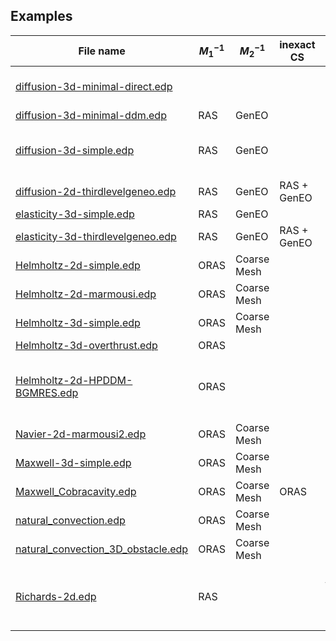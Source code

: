 ## Examples

| File name                                                                                                                                        | $M^{-1}_1$ | $M^{-1}_2$  | inexact CS  | comments                                           |
| ------------------------------------------------------------------------------------------------------------------------------------------------ | ---------- | ----------- | ----------- | -------------------------------------------------- |
| [diffusion-3d-minimal-direct.edp](https://github.com/FreeFem/FreeFem-sources/blob/develop/examples%2B%2B-ffddm/diffusion-3d-minimal-direct.edp)       |          |             |             | direct solver <br> MUMPS                           |
| [diffusion-3d-minimal-ddm.edp](https://github.com/FreeFem/FreeFem-sources/blob/develop/examples%2B%2B-ffddm/diffusion-3d-minimal-ddm.edp)             | RAS        | GenEO       |             |                                                    |
| [diffusion-3d-simple.edp](https://github.com/FreeFem/FreeFem-sources/blob/develop/examples%2B%2B-ffddm/diffusion-3d-simple.edp)                       | RAS        | GenEO       |             | comparison with <br> direct solver                 |
| [diffusion-2d-thirdlevelgeneo.edp](https://github.com/FreeFem/FreeFem-sources/blob/develop/examples%2B%2B-ffddm/diffusion-2d-thirdlevelgeneo.edp)     | RAS        | GenEO       | RAS + GenEO |                                                    |
| [elasticity-3d-simple.edp](https://github.com/FreeFem/FreeFem-sources/blob/develop/examples%2B%2B-ffddm/elasticity-3d-simple.edp)                     | RAS        | GenEO       |             |                                                    |
| [elasticity-3d-thirdlevelgeneo.edp](https://github.com/FreeFem/FreeFem-sources/blob/develop/examples%2B%2B-ffddm/elasticity-3d-thirdlevelgeneo.edp)   | RAS        | GenEO       | RAS + GenEO |                                                    |
| [Helmholtz-2d-simple.edp](https://github.com/FreeFem/FreeFem-sources/blob/develop/examples%2B%2B-ffddm/Helmholtz-2d-simple.edp)                       | ORAS       | Coarse Mesh |             |                                                    |
| [Helmholtz-2d-marmousi.edp](https://github.com/FreeFem/FreeFem-sources/blob/develop/examples%2B%2B-ffddm/Helmholtz-2d-marmousi.edp)                   | ORAS       | Coarse Mesh |             |                                                    |
| [Helmholtz-3d-simple.edp](https://github.com/FreeFem/FreeFem-sources/blob/develop/examples%2B%2B-ffddm/Helmholtz-3d-simple.edp)                       | ORAS       | Coarse Mesh |             |                                                    |
| [Helmholtz-3d-overthrust.edp](https://github.com/FreeFem/FreeFem-sources/blob/develop/examples%2B%2B-ffddm/Helmholtz-3d-overthrust.edp)               | ORAS       |             |             |                                                    |
| [Helmholtz-2d-HPDDM-BGMRES.edp](https://github.com/FreeFem/FreeFem-sources/blob/develop/examples%2B%2B-ffddm/Helmholtz-2d-HPDDM-BGMRES.edp)           | ORAS       |             |             | multi-rhs <br> Block GMRES <br> with HPDDM         |
| [Navier-2d-marmousi2.edp](https://github.com/FreeFem/FreeFem-sources/blob/develop/examples%2B%2B-ffddm/Navier-2d-marmousi2.edp)                       | ORAS       | Coarse Mesh |             |                                                    |
| [Maxwell-3d-simple.edp](https://github.com/FreeFem/FreeFem-sources/blob/develop/examples%2B%2B-ffddm/Maxwell-3d-simple.edp)                           | ORAS       | Coarse Mesh |             |                                                    |
| [Maxwell_Cobracavity.edp](https://github.com/FreeFem/FreeFem-sources/blob/develop/examples%2B%2B-ffddm/Maxwell_Cobracavity.edp)                       | ORAS       | Coarse Mesh | ORAS        |                                                    |
| [natural_convection.edp](https://github.com/FreeFem/FreeFem-sources/blob/develop/examples%2B%2B-ffddm/natural_convection.edp)                         | ORAS       | Coarse Mesh |             | nonlinear                                          |
| [natural_convection_3D_obstacle.edp](https://github.com/FreeFem/FreeFem-sources/blob/develop/examples%2B%2B-ffddm/natural_convection_3D_obstacle.edp) | ORAS       | Coarse Mesh |             | nonlinear                                          |
| [Richards-2d.edp](https://github.com/FreeFem/FreeFem-sources/blob/develop/examples%2B%2B-ffddm/Richards-2d.edp)                                       | RAS        |             |             | nonlinear <br> time dependent <br> mesh adaptation |
